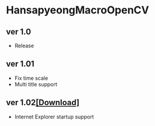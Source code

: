 # HansapyeongMacroOpenCV
## ver 1.0
- Release

## ver 1.01
- Fix time scale
- Multi title support

## ver 1.02[[Download]][DownloadLink]
[DownloadLink]: https://github.com/MyMissingBrain/HansapyeongMacroOpenCV/raw/master/HansapyeongMacroOpenCV/bin/Release.zip
- Internet Explorer startup support
